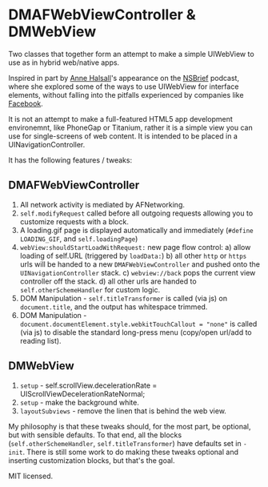 # DMAFWebViewController & DMWebView

Two classes that together form an attempt to make a simple UIWebView to use as in hybrid web/native apps.

Inspired in part by [Anne Halsall](http://twitter.com/annekate)'s appearance on the [NSBrief](http://nsbrief.com/76-anne-halsall/) podcast, where she explored some of the ways to use UIWebView for interface elements, without falling into the pitfalls experienced by companies like [Facebook](http://arstechnica.com/apple/2012/08/hands-on-facebook-5-0-for-ios-is-as-speedy-as-facebook-claims/).

It is not an attempt to make a full-featured HTML5 app development environemnt, like PhoneGap or Titanium, rather it is a simple view you can use for single-screens of web content. It is intended to be placed in a UINavigationController.

It has the following features / tweaks: 

## DMAFWebViewController

1. All network activity is mediated by AFNetworking.
2. `self.modifyRequest` called before all outgoing requests allowing you to customize requests with a block.
3. A loading.gif page is displayed automatically and immediately (`#define LOADING_GIF`, and `self.loadingPage`)
4. `webView:shouldStartLoadWithRequest:` new page flow control:
    a) allow loading of self.URL (triggered by `loadData:`)
    b) all other `http` or `https` urls will be handed to a new `DMAFWebViewController` and pushed onto the `UINavigationController` stack.
    c) `webview://back` pops the current view controller off the stack.
    d) all other urls are handed to `self.otherSchemeHandler` for custom logic.
5. DOM Manipulation - `self.titleTransformer` is called (via js) on `document.title`, and the output has whitespace trimmed.
6. DOM Manipulation - `document.documentElement.style.webkitTouchCallout = "none"` is called (via js) to disable the standard long-press menu (copy/open url/add to reading list).

## DMWebView

1. `setup` - self.scrollView.decelerationRate = UIScrollViewDecelerationRateNormal;
2. `setup` - make the background white.
3. `layoutSubviews` - remove the linen that is behind the web view.

My philosophy is that these tweaks should, for the most part, be optional, but with sensible defaults. To that end, all the blocks (`self.otherSchemeHandler`, `self.titleTransformer`) have defaults set in `-init`. There is still some work to do making these tweaks optional and inserting customization blocks, but that's the goal.

MIT licensed.

